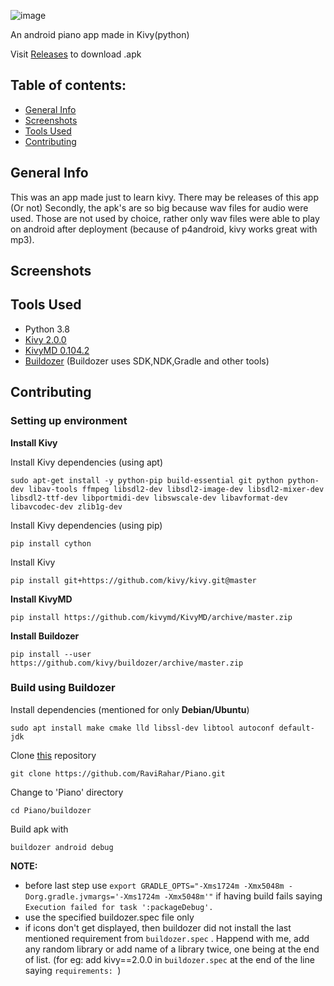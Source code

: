 ![image](./buildozer/data/github_image.png)

An android piano app made in Kivy(python)

Visit [Releases](../../releases) to download .apk

## Table of contents:
- [General Info](#General-Info)
- [Screenshots](#Screenshots)
- [Tools Used](#Tools-Used)
- [Contributing](#Contributing)

## General Info

This was an app made just to learn kivy. There may be releases of this app (Or not)
Secondly, the apk's are so big because wav files for audio were used. Those are not used by choice, rather only wav files were able to play on android after deployment (because of p4android, kivy works great with mp3).

## Screenshots

## Tools Used

- Python 3.8
- [Kivy 2.0.0](https://github.com/kivy/kivy)
- [KivyMD 0.104.2](https://github.com/kivymd/KivyMD)
- [Buildozer](https://github.com/kivy/buildozer) (Buildozer uses SDK,NDK,Gradle and other tools)

## Contributing

### Setting up environment

**Install Kivy**


Install Kivy dependencies (using apt)
    
    sudo apt-get install -y python-pip build-essential git python python-dev libav-tools ffmpeg libsdl2-dev libsdl2-image-dev libsdl2-mixer-dev libsdl2-ttf-dev libportmidi-dev libswscale-dev libavformat-dev libavcodec-dev zlib1g-dev

Install Kivy dependencies (using pip)

    pip install cython
    
Install Kivy
    
    pip install git+https://github.com/kivy/kivy.git@master

**Install KivyMD**

    pip install https://github.com/kivymd/KivyMD/archive/master.zip
    
**Install Buildozer**

    pip install --user https://github.com/kivy/buildozer/archive/master.zip

### Build using Buildozer

Install dependencies (mentioned for only **Debian/Ubuntu**)

    sudo apt install make cmake lld libssl-dev libtool autoconf default-jdk

Clone [this](.) repository
            
    git clone https://github.com/RaviRahar/Piano.git

Change to 'Piano' directory
            
    cd Piano/buildozer

Build apk with
    
    buildozer android debug 
    
**NOTE:** 
- before last step use `export GRADLE_OPTS="-Xms1724m -Xmx5048m -Dorg.gradle.jvmargs='-Xms1724m -Xmx5048m'"` if having build fails saying `Execution failed for task ':packageDebug'.`
- use the specified buildozer.spec file only
- if icons don't get displayed, then buildozer did not install the last mentioned requirement from `buildozer.spec` . Happend with me, add any random library or add name of a library twice, one being at the end of list. (for eg: add kivy==2.0.0 in `buildozer.spec` at the end of the line saying `requirements: `)
  
